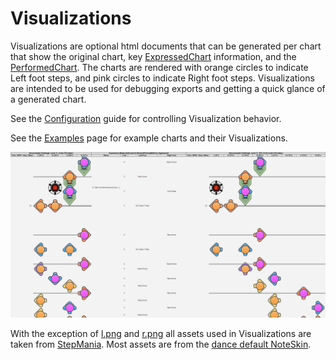 # Visualizations
Visualizations are optional html documents that can be generated per chart that show the original chart, key [ExpressedChart](HowItWorks.md#expressedCharts) information, and the [PerformedChart](HowItWorks.md#performedCharts). The charts are rendered with orange circles to indicate Left foot steps, and pink circles to indicate Right foot steps. Visualizations are intended to be used for debugging exports and getting a quick glance of a generated chart.

See the [Configuration](Config.md) guide for controlling Visualization behavior.

See the [Examples](Examples.md) page for example charts and their Visualizations.

![Visualizations](visualization-example.png)

With the exception of [l.png](..\html\src\l.png) and [r.png](..\html\src\r.png) all assets used in Visualizations are taken from [StepMania](https://github.com/stepmania/stepmania). Most assets are from the [dance default NoteSkin](https://github.com/stepmania/stepmania/tree/5_1-new/NoteSkins/dance/default).